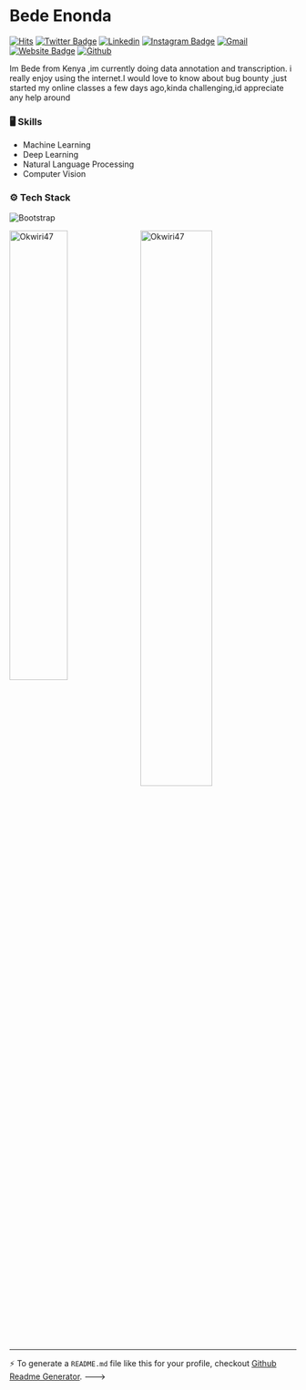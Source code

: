 # Bede Enonda

[![Hits](https://hits.seeyoufarm.com/api/count/incr/badge.svg?url=https%3A%2F%2Fgithub.com%2FOkwiri47%2FOkwiri47&count_bg=%2379C83D&title_bg=%23555555&icon=&icon_color=%23E7E7E7&title=Profile+Views&edge_flat=false)](https://hits.seeyoufarm.com)
[![Twitter Badge](https://img.shields.io/badge/-Twitter-1da1f2?labelColor=1da1f2&logo=twitter&logoColor=white&link=https://twitter.com/https://x.com/BedeEnonda?s=09)](https://twitter.com/https://x.com/BedeEnonda?s=09)
[![Linkedin](https://img.shields.io/badge/-LinkedIn-blue?style=flat&logo=Linkedin&logoColor=white)](https://www.linkedin.com/in/hejazizo/)
[![Instagram Badge](https://img.shields.io/badge/-Instagram-purple?logo=instagram&logoColor=white&link=https://instagram.com/https://www.instagram.com/enonda?igsh=dzluNjlidnd4b2di/)](https://www.instagram.com/https://www.instagram.com/enonda?igsh=dzluNjlidnd4b2di)
[![Gmail](https://img.shields.io/badge/-Gmail-c14438?style=flat&logo=Gmail&logoColor=white)](mailto:benonda47@gmail.com)
[![Website Badge](https://img.shields.io/badge/-Website-c14438?style=flat&logo=Google-Chrome&logoColor=white&link=https://pytopia.ai)](https://pytopia.ai)
[![Github](https://img.shields.io/github/followers/Okwiri47?label=Follow&style=social)](https://github.com/Okwiri47)

Im Bede from Kenya ,im currently doing data annotation and transcription. i really enjoy using the internet.I would love to know about bug bounty ,just started my online classes a few days ago,kinda challenging,id appreciate any help around


### 🖥 Skills

- Machine Learning
- Deep Learning
- Natural Language Processing
- Computer Vision
### ⚙️ Tech Stack

![Bootstrap](https://img.shields.io/badge/-Python-05122A?style=flat-square&logo=Python&color=353535)

<div>
  <img width="45%" align="left" src="https://github-readme-stats.vercel.app/api/top-langs?username=Okwiri47&show_icons=true&locale=en&layout=compact" alt="Okwiri47" />
  <img width="50%"  src="https://github-readme-streak-stats.herokuapp.com/?user=Okwiri47&" alt="Okwiri47" />
</div>


---
:zap: To generate a `README.md` file like this for your profile, checkout [Github Readme Generator](https://hejazizo-github-profile-readme-srcstreamlit-app-i6skm7.streamlit.app/).
--->
